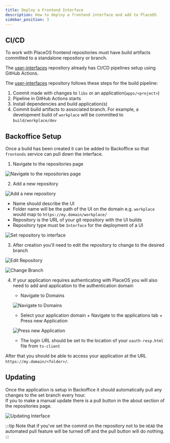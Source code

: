 ```yaml
---
title: Deploy a Frontend Interface
description: How to deploy a frontend interface and add to PlaceOS
sidebar_position: 3
---
```


## CI/CD

To work with PlaceOS frontend repositories must have build artifacts committed to a standalone repository or branch.

The [user-interfaces](https://github.com/PlaceOS/user-interfaces) repository already has CI/CD pipelines setup using GitHub Actions.

The [user-interfaces](https://github.com/PlaceOS/user-interfaces) repository follows these steps for the build pipeline:

1. Commit made with changes to `libs` or an application(`apps/<project>`)
2. Pipeline in GitHub Actions starts
3. Install dependencies and build application(s)
4. Commit build artifacts to associated branch.
   For example, a development build of `workplace` will be committed to `build/workplace/dev`

## Backoffice Setup

Once a build has been created it can be added to Backoffice so that `frontends` service can pull down the interface.

1. Navigate to the repositories page

![Navigate to the repositories page](https://user-images.githubusercontent.com/20103948/102845502-ce625780-4461-11eb-98a1-c63a684b99b6.png)

2. Add a new repository

![Add a new repository](https://user-images.githubusercontent.com/20103948/102845586-fb166f00-4461-11eb-91a6-b8255f54e5a7.png)

- Name should describe the UI
- Folder name will be the path of the UI on the domain
  e.g. `workplace` would map to `https://my.domain/workplace/`
- Repository is the URL of your git repository with the UI builds
- Repository type must be `Interface` for the deployment of a UI

![Set repository to interface](https://user-images.githubusercontent.com/20103948/102845880-ab847300-4462-11eb-97f4-addf986e547b.png)

3. After creation you'll need to edit the repository to change to the desired branch

![Edit Repository](https://user-images.githubusercontent.com/20103948/102846009-0027ee00-4463-11eb-8a2f-f3fc9234f2cd.png)

![Change Branch](https://user-images.githubusercontent.com/20103948/102846021-0cac4680-4463-11eb-944a-99a8fa086a9f.png)

4.  If your application requires authenticating with PlaceOS you will also need to add and application to the authentication domain

    - Navigate to Domains

    ![Navigate to Domains](https://user-images.githubusercontent.com/20103948/102846391-f652ba80-4463-11eb-8930-4dc4c91ed3c3.png)

    - Select your application domain + Navigate to the applications tab + Press new Application

    ![Press new Application](https://user-images.githubusercontent.com/20103948/102846495-3d40b000-4464-11eb-8bb7-f06938b223eb.png)

    - The login URL should be set to the location of your `oauth-resp.html` file from `ts-client`

After that you should be able to access your application at the URL `https://my.domain/<folder>/`.

## Updating

Once the application is setup in Backoffice it should automatically pull any changes to the set branch every hour.  
If you to make a manual update there is a pull button in the about section of the repositories page.

![Updating Interface](https://user-images.githubusercontent.com/20103948/102846756-ee474a80-4464-11eb-81d5-e1d13acbc0f3.png)

:::tip
Note that if you've set the commit on the repository not to be `HEAD` the automated pull feature will be turned off and the pull button will do nothing.
:::

